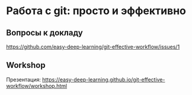# Работа с git: просто и эффективно

## Вопросы к докладу
https://github.com/easy-deep-learning/git-effective-workflow/issues/1

## Workshop
Презентация: https://easy-deep-learning.github.io/git-effective-workflow/workshop.html
